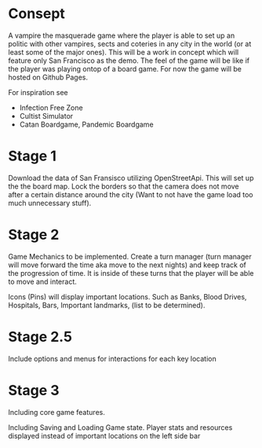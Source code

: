 # Consept

A vampire the masquerade game where the player is able to set up an politic with other vampires, sects and coteries in any city in the world (or at least some of the major ones). This will be a work in concept which will feature only San Francisco as the demo. The feel of the game will be like if the player was playing ontop of a board game. For now the game will be hosted on Github Pages.

For inspiration see
- Infection Free Zone
- Cultist Simulator
- Catan Boardgame, Pandemic Boardgame

# Stage 1
Download the data of San Fransisco utilizing OpenStreetApi. This will set up the the board map. Lock the borders so that the camera does not move after a certain distance around the city (Want to not have the game load too much unnecessary stuff). 

# Stage 2
Game Mechanics to be implemented. Create a turn manager (turn manager will move forward the time aka move to the next nights) and keep track of the progression of time. It is inside of these turns that the player will be able to move and interact.

Icons (Pins) will display important locations. Such as Banks, Blood Drives, Hospitals, Bars, Important landmarks, (list to be determined).


# Stage 2.5
Include options and menus for interactions for each key location

# Stage 3
Including core game features.

Including Saving and Loading Game state.
Player stats and resources displayed instead of important locations on the left side bar